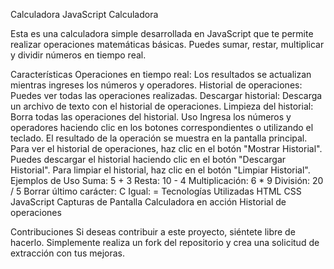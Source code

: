 Calculadora JavaScript
Calculadora

Esta es una calculadora simple desarrollada en JavaScript que te permite realizar operaciones matemáticas básicas. Puedes sumar, restar, multiplicar y dividir números en tiempo real.

Características
Operaciones en tiempo real: Los resultados se actualizan mientras ingreses los números y operadores.
Historial de operaciones: Puedes ver todas las operaciones realizadas.
Descargar historial: Descarga un archivo de texto con el historial de operaciones.
Limpieza del historial: Borra todas las operaciones del historial.
Uso
Ingresa los números y operadores haciendo clic en los botones correspondientes o utilizando el teclado.
El resultado de la operación se muestra en la pantalla principal.
Para ver el historial de operaciones, haz clic en el botón "Mostrar Historial".
Puedes descargar el historial haciendo clic en el botón "Descargar Historial".
Para limpiar el historial, haz clic en el botón "Limpiar Historial".
Ejemplos de Uso
Suma: 5 + 3
Resta: 10 - 4
Multiplicación: 6 * 9
División: 20 / 5
Borrar último carácter: C
Igual: =
Tecnologías Utilizadas
HTML
CSS
JavaScript
Capturas de Pantalla
Calculadora en acción
Historial de operaciones

Contribuciones
Si deseas contribuir a este proyecto, siéntete libre de hacerlo. Simplemente realiza un fork del repositorio y crea una solicitud de extracción con tus mejoras.
